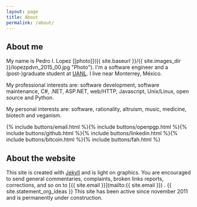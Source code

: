 ```yaml
---
layout: page
title: About
permalink: /about/
---
```


## About me

My name is Pedro I. Lopez [[photo]]({{ site.baseurl }}/{{ site.images_dir }}/lopezpdvn_2015_00.jpg "Photo").
I'm a software engineer and a (post-)graduate student at
[UANL](http://www.uanl.mx "UANL").  I live near Monterrey, México.

My professional interests are: software development, software maintenance, C#,
.NET, ASP.NET, web/HTTP, Javascript, Unix/Linux, open source and Python.

My personal interests are: software, rationality, altruism, music, medicine,
biotech and veganism.

{% include buttons/email.html %}{% include buttons/openpgp.html %}{% include buttons/github.html %}{% include buttons/linkedin.html %}{% include buttons/bitcoin.html %}{% include buttons/fah.html %}

## About the website

This site is created with [Jekyll](http://jekyllrb.com) and is light on
graphics.  You are encouraged to send general commentaries, complaints, broken
links reports, corrections, and so on to 
[{{ site.email }}](mailto:{{ site.email }}) .  {{ site.statement_org_ideas }} This site has been active since november 2011 and is permanently under construction.
